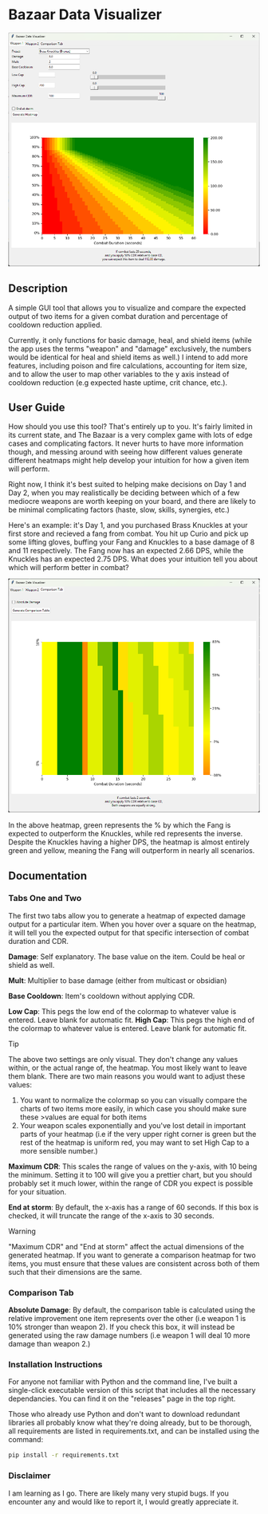 # Bazaar Data Visualizer

![Screenshot of the GUI interface, with a generated damage heatmap for bronze Brass Knuckles](images/Header_Image.png)

## Description

A simple GUI tool that allows you to visualize and compare the expected output of two items for a given combat duration and percentage of cooldown reduction applied.

Currently, it only functions for basic damage, heal, and shield items (while the app uses the terms "weapon" and "damage" exclusively, the numbers would be identical for heal and shield items as well.) I intend to add more features, including poison and fire calculations, accounting for item size, and to allow the user to map other variables to the y axis instead of cooldown reduction (e.g expected haste uptime, crit chance, etc.).

## User Guide

How should you use this tool? That's entirely up to you. It's fairly limited in its current state, and The Bazaar is a very complex game with lots of edge cases and complicating factors. It never hurts to have more information though, and messing around with seeing how different values generate different heatmaps might help develop your intuition for how a given item will perform.

Right now, I think it's best suited to helping make decisions on Day 1 and Day 2, when you may realistically be deciding between which of a few mediocre weapons are worth keeping on your board, and there are likely to be minimal complicating factors (haste, slow, skills, synergies, etc.)

Here's an example: it's Day 1, and you purchased Brass Knuckles at your first store and recieved a fang from combat. You hit up Curio and pick up some lifting gloves, buffing your Fang and Knuckles to a base damage of 8 and 11 respectively. The Fang now has an expected 2.66 DPS, while the Knuckles has an expected 2.75 DPS. What does your intuition tell you about which will perform better in combat?

![Screenshot of a comparison heatmap showing the relative difference in performance between a 2.66 DPS, 3s CD item and a 2.75 DPS, 8s CD item ](/images/Fang_vs_Knuckles.png)

In the above heatmap, green represents the % by which the Fang is expected to outperform the Knuckles, while red represents the inverse. Despite the Knuckles having a higher DPS, the heatmap is almost entirely green and yellow, meaning the Fang will outperform in nearly all scenarios.

## Documentation

### Tabs One and Two

The first two tabs allow you to generate a heatmap of expected damage output for a particular item. When you hover over a square on the heatmap, it will tell you the expected output for that specific intersection of combat duration and CDR.

**Damage**: Self explanatory. The base value on the item. Could be heal or shield as well.

**Mult**: Multiplier to base damage (either from multicast or obsidian)

**Base Cooldown**: Item's cooldown without applying CDR.


**Low Cap**: This pegs the low end of the colormap to whatever value is entered. Leave blank for automatic fit.
**High Cap**: This pegs the high end of the colormap to whatever value is entered. Leave blank for automatic fit.

>[!TIP]
>The above two settings are only visual. They don't change any values within, or the actual range of, the heatmap. You most likely want to leave them blank. There are two main reasons you would want to adjust these values: 
>1. You want to normalize the colormap so you can visually compare the charts of two items more easily, in which case you should make sure these >values are equal for both items
>2. Your weapon scales exponentially and you've lost detail in important parts of your heatmap (i.e if the very upper right corner is green but the rest of the heatmap is uniform red, you may want to set High Cap to a more sensible number.) 

**Maximum CDR**: This scales the range of values on the y-axis, with 10 being the minimum. Setting it to 100 will give you a prettier chart, but you should probably set it much lower, within the range of CDR you expect is possible for your situation.

**End at storm**: By default, the x-axis has a range of 60 seconds. If this box is checked, it will truncate the range of the x-axis to 30 seconds.

>[!WARNING]
>"Maximum CDR" and "End at storm" affect the actual dimensions of the generated heatmap. If you want to generate a comparison heatmap for two items, you must ensure that these values are consistent across both of them such that their dimensions are the same.

### Comparison Tab

**Absolute Damage**: By default, the comparison table is calculated using the relative improvement one item represents over the other (i.e weapon 1 is 10% stronger than weapon 2). If you check this box, it will instead be generated using the raw damage numbers (i.e weapon 1 will deal 10 more damage than weapon 2.)

### Installation Instructions

For anyone not familiar with Python and the command line, I've built a single-click executable version of this script that includes all the necessary dependancies. You can find it on the "releases" page in the top right.

Those who already use Python and don't want to download redundant libraries all probably know what they're doing already, but to be thorough, all requirements are listed in requirements.txt, and can be installed using the command:

```bash
pip install -r requirements.txt
```

### Disclaimer

I am learning as I go. There are likely many very stupid bugs. If you encounter any and would like to report it, I would greatly appreciate it.
